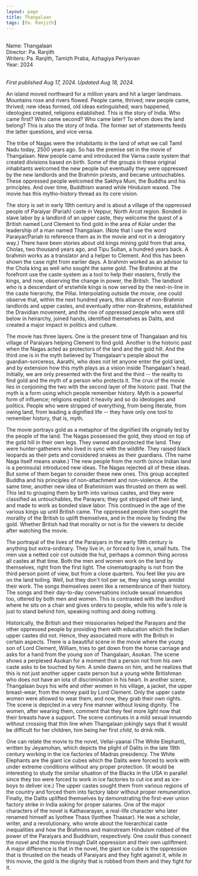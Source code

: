 ```yaml
---
layout: page
title: Thangalaan
tags: [Pa. Ranjith]
---
```


<br>
Name: Thangalaan<br>
Director: Pa. Ranjith<br>
Writers: Pa. Ranjith, Tamizh Praba, Azhagiya Periyavan<br>
Year: 2024<br>
<br>

_First published Aug 17, 2024. Updated Aug 18, 2024._<br>

An island moved northward for a million years and hit a larger landmass. Mountains rose and rivers flowed. People came, thrived; new people came, thrived; new ideas formed, old ideas extinguished; wars happened, ideologies created, religions established. This is the story of India. Who came first? Who came second? Who came later? To whom does the land belong? This is also the story of India. The former set of statements feeds the latter questions, and vice versa. 

The tribe of Nagas were the inhabitants in the land of what we call Tamil Nadu today, 2500 years ago. So has the premise set in the movie of Thangalaan. New people came and introduced the Varna caste system that created divisions based on birth. Some of the groups in these original inhabitants welcomed the new people but eventually they were oppressed by the new landlords and the Brahmin priests, and became untouchables. These oppressed people welcomed the Sakhya Muni, the Buddha and his principles. And over time, Buddhism waned while Hinduism waxed. The movie has this mytho-history thread as its core vision. 

The story is set in early 19th century and is about a village of the oppressed people of Paraiyar (Pariah) caste in Veppur, North Arcot region. Bonded in slave labor by a landlord of an upper caste, they welcome the quest of a British named Lord Clement to find gold in the area of Kolar under the leadership of a man named Thangalaan. (Note that I use the word Paraiyar/Pariah to reference them as in the movie and not in a derogatory way.) There have been stories about old kings mining gold from that area, Cholas, two thousand years ago, and Tipu Sultan, a hundred years back. A brahmin works as a translator and a helper to Clement. And this has been shown the case right from earlier days. A brahmin worked as an advisor to the Chola king as well who sought the same gold. The Brahmins at the forefront use the caste system as a tool to help their masters, firstly the kings, and now, observing the change in power, the British. The landlord who is a descendant of erstwhile kings is now served by the next-in-line in the caste hierarchy, the Pillai. Interpolating outside the movie, one could observe that, within the next hundred years, this alliance of non-Brahmin landlords and upper castes, and eventually other non-Brahmins, established the Dravidian movement, and the rise of oppressed people who were still below in heirarchy, joined hands, identified themselves as Dalits, and created a major impact in politics and culture.

The movie has three layers. One is the present time of Thangalaan and his village of Paraiyars helping Clement to find gold. Another is the historic past when the Nagas acted as protectors of the land and the gold hill. And the third one is in the myth believed by Thangalaan's people about the guardian-sorceress, Aarathi, who does not let anyone enter the gold land, and by extension how this myth plays as a vision inside Thangalaan's head. Initially, we are only presented with the first and the third -- the reality to find gold and the myth of a person who protects it. The crux of the movie lies in conjoining the two with the second layer of the historic past. That the myth is a form using which people remember history. Myth is a powerful form of influence; religions exploit it heavily and so do ideologies and politics. People who were stripped of everything, from being literate, from owing land, from leading a dignified life -- they have only one tool to remember history, that is, myth. 

The movie portrays gold as a metaphor of the dignified life originally led by the people of the land. The Nagas possessed the gold, they stood on top of the gold hill in their own legs. They owned and protected the land. They were hunter-gatherers who lived in sync with the wildlife. They raised black leopards as their pets and considered snakes as their guardians. (The name Naga itself means snake.) The new people from the north (since Indian land is a peninsula) introduced new ideas. The Nagas rejected all of these ideas. But some of them began to consider these new ones. This group accepted Buddha and his principles of non-attachment and non-violence. At the same time, another new idea of Brahminism was thrusted on them as well. This led to grouping them by birth into various castes, and they were classified as untouchables, the Parayars; they got stripped off their land, and made to work as bonded slave labor. This continued in the age of the various kings up until British came. The oppressed people then sought the morality of the British to uplift themselves, and in the movie by finding the gold. Whether British had that morality or not is for the viewers to decide after watching the movie. 

The portrayal of the lives of the Paraiyars in the early 19th century is anything but extra-ordinary. They live in, or forced to live in, small huts. The men use a netted coir cot outside the hut, perhaps a common thing across all castes at that time. Both the men and women work on the land by themselves, right from the first light. The cinematography is not from the third person point of view, but from a close quarters. You feel like you are on the land toiling. Well, but they don't toil per se, they sing songs amidst their work. The songs themselves seem like a remembrance of their history. The songs and their day-to-day conversations include sexual innuendos too, uttered by both men and women. This is contrasted with the landlord where he sits on a chair and gives orders to people, while his wife's role is just to stand behind him, speaking nothing and doing nothing.

Historically, the British and their missionaries helped the Parayars and the other oppressed people by providing them with education which the Indian upper castes did not. Hence, they associated more with the British in certain aspects. There is a beautiful scene in the movie where the young son of Lord Clement, William, tries to get down from the horse carriage and asks for a hand from the young son of Thangalaan, Asokan. The scene shows a perplexed Asokan for a moment that a person not from his own caste asks to be touched by him. A smile dawns on him, and he realizes that this is not just another upper caste person but a young white Britishman who does not have an iota of discrimination in his heart. In another scene, Thangalaan buys his wife and other women in his village, a jacket, the upper breast-wear, from the money paid by Lord Clement. Only the upper caste women were allowed to wear them, and now, they grab their own rights. The scene is depicted in a very fine manner without losing dignity. The women, after wearing them, comment that they feel more _light_ now that their breasts have a support. The scene continues in a mild sexual innuendo without crossing that thin line when Thangalaan jokingly says that it would be difficult for her children, him being her first _child_, to drink milk.

One can relate the movie to the novel, Vellai-yaanai (The White Elephant), written by Jeyamohan, which depicts the plight of Dalits in the late 19th century working in the ice factories of Madras presidency. The White Elephants are the giant ice cubes which the Dalits were forced to work with under extreme conditions without any proper protection. (It would be interesting to study the similar situation of the Blacks in the USA in parallel since they too were forced to work in ice factories to cut ice and as ice-boys to deliver ice.) The upper castes sought them from various regions of the country and forced them into factory labor without proper remuneration. Finally, the Dalits uplifted themselves by demonstrating the first-ever union factory strike in India asking for proper salaries. One of the major characters of the novel is Kathavarayan, a real-life character who later renamed himself as Iyothee Thass (Iyothee Thaasar). He was a scholar, writer, and a revolutionary, who wrote about the hierarchical caste inequalities and how the Brahmins and mainstream Hinduism robbed of the power of the Paraiyars and Buddhism, respectively. One could thus connect the novel and the movie through Dalit oppression and their own upliftment. A major difference is that in the novel, the giant ice cube is the oppression that is thrusted on the heads of Paraiyars and they fight against it, while in this movie, the gold is the dignity that is robbed from them and they fight for it. 


